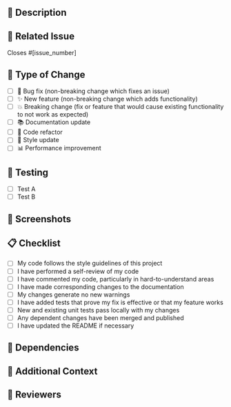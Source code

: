## 📝 Description
<!-- Describe your changes in detail -->

## 🔗 Related Issue
<!-- Link to the issue this PR resolves -->
Closes #[issue_number]

## 🧪 Type of Change
<!-- Mark with an 'x' all that apply -->
- [ ] 🐛 Bug fix (non-breaking change which fixes an issue)
- [ ] ✨ New feature (non-breaking change which adds functionality)
- [ ] 💥 Breaking change (fix or feature that would cause existing functionality to not work as expected)
- [ ] 📚 Documentation update
- [ ] 🔄 Code refactor
- [ ] 🎨 Style update
- [ ] 📊 Performance improvement

## 🧪 Testing
<!-- Describe the tests you ran to verify your changes -->
- [ ] Test A
- [ ] Test B

## 📸 Screenshots
<!-- If applicable, add screenshots to help explain your changes -->

## 📋 Checklist
<!-- Mark with an 'x' all that apply -->
- [ ] My code follows the style guidelines of this project
- [ ] I have performed a self-review of my code
- [ ] I have commented my code, particularly in hard-to-understand areas
- [ ] I have made corresponding changes to the documentation
- [ ] My changes generate no new warnings
- [ ] I have added tests that prove my fix is effective or that my feature works
- [ ] New and existing unit tests pass locally with my changes
- [ ] Any dependent changes have been merged and published
- [ ] I have updated the README if necessary

## 🌱 Dependencies
<!-- List any dependencies that are required for this change -->

## 📱 Additional Context
<!-- Add any other context about the PR here -->

## 👥 Reviewers
<!-- @mention people who should review this PR -->